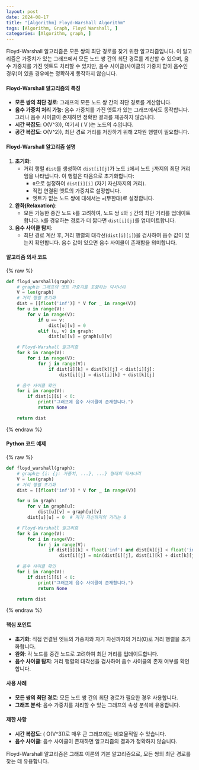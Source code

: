 ```yaml
---
layout: post
date: 2024-08-17
title: "[Algorithm] Floyd-Warshall Algorithm"
tags: [Algorithm, Graph, Floyd Warshall, ]
categories: [Algorithm, graph, ]
---
```



Floyd-Warshall 알고리즘은 모든 쌍의 최단 경로를 찾기 위한 알고리즘입니다. 이 알고리즘은 가중치가 있는 그래프에서 모든 노드 쌍 간의 최단 경로를 계산할 수 있으며, 음수 가중치를 가진 엣트도 처리할 수 있지만, 음수 사이클(사이클의 가중치 합이 음수인 경우)이 있을 경우에는 정확하게 동작하지 않습니다.


#### Floyd-Warshall 알고리즘의 특징

- **모든 쌍의 최단 경로**: 그래프의 모든 노드 쌍 간의 최단 경로를 계산합니다.
- **음수 가중치 처리 가능**: 음수 가중치를 가진 엣트가 있는 그래프에서도 동작합니다. 그러나 음수 사이클이 존재하면 정확한 결과를 제공하지 않습니다.
- **시간 복잡도**:  O(V^3)), 여기서 ( V )는 노드의 수입니다.
- **공간 복잡도**:  O(V^2)), 최단 경로 거리를 저장하기 위해 2차원 행렬이 필요합니다.

#### Floyd-Warshall 알고리즘 설명

1. **초기화**:
	- 거리 행렬 `dist`를 생성하여 `dist[i][j]`가 노드 `i`에서 노드 `j`까지의 최단 거리임을 나타냅니다. 이 행렬은 다음으로 초기화합니다:
		- `0`으로 설정하여 `dist[i][i]` (자기 자신까지의 거리).
		- 직접 연결된 엣트의 가중치로 설정합니다.
		- 엣트가 없는 노드 쌍에 대해서는 `∞`(무한대)로 설정합니다.
2. **완화(Relaxation)**:
	- 모든 가능한 중간 노드 `k`를 고려하여, 노드 쌍 `i`와 `j` 간의 최단 거리를 업데이트합니다. `k`를 경유하는 경로가 더 짧다면 `dist[i][j]`를 업데이트합니다.
3. **음수 사이클 탐지**:
	- 최단 경로 계산 후, 거리 행렬의 대각선(`dist[i][i]`)을 검사하여 음수 값이 있는지 확인합니다. 음수 값이 있으면 음수 사이클이 존재함을 의미합니다.

#### 알고리즘 의사 코드



{% raw %}
```python
def floyd_warshall(graph):
    # graph는 그래프의 엣트 가중치를 포함하는 딕셔너리
    V = len(graph)
    # 거리 행렬 초기화
    dist = [[float('inf')] * V for _ in range(V)]
    for u in range(V):
        for v in range(V):
            if u == v:
                dist[u][v] = 0
            elif (u, v) in graph:
                dist[u][v] = graph[u][v]

    # Floyd-Warshall 알고리즘
    for k in range(V):
        for i in range(V):
            for j in range(V):
                if dist[i][k] + dist[k][j] < dist[i][j]:
                    dist[i][j] = dist[i][k] + dist[k][j]

    # 음수 사이클 확인
    for i in range(V):
        if dist[i][i] < 0:
            print("그래프에 음수 사이클이 존재합니다.")
            return None

    return dist
```
{% endraw %}



#### Python 코드 예제



{% raw %}
```python
def floyd_warshall(graph):
    # graph는 {i: {j: 가중치, ...}, ...} 형태의 딕셔너리
    V = len(graph)
    # 거리 행렬 초기화
    dist = [[float('inf')] * V for _ in range(V)]

    for u in graph:
        for v in graph[u]:
            dist[u][v] = graph[u][v]
        dist[u][u] = 0  # 자기 자신까지의 거리는 0

    # Floyd-Warshall 알고리즘
    for k in range(V):
        for i in range(V):
            for j in range(V):
                if dist[i][k] < float('inf') and dist[k][j] < float('inf'):
                    dist[i][j] = min(dist[i][j], dist[i][k] + dist[k][j])

    # 음수 사이클 확인
    for i in range(V):
        if dist[i][i] < 0:
            print("그래프에 음수 사이클이 존재합니다.")
            return None

    return dist
```
{% endraw %}



#### 핵심 포인트

- **초기화**: 직접 연결된 엣트의 가중치와 자기 자신까지의 거리(0)로 거리 행렬을 초기화합니다.
- **완화**: 각 노드를 중간 노드로 고려하여 최단 거리를 업데이트합니다.
- **음수 사이클 탐지**: 거리 행렬의 대각선을 검사하여 음수 사이클의 존재 여부를 확인합니다.

#### 사용 사례

- **모든 쌍의 최단 경로**: 모든 노드 쌍 간의 최단 경로가 필요한 경우 사용합니다.
- **그래프 분석**: 음수 가중치를 처리할 수 있는 그래프의 속성 분석에 유용합니다.

#### 제한 사항

- **시간 복잡도**: ( O(V^3))로 매우 큰 그래프에는 비효율적일 수 있습니다.
- **음수 사이클**: 음수 사이클이 존재하면 알고리즘의 결과가 정확하지 않습니다.

Floyd-Warshall 알고리즘은 그래프 이론의 기본 알고리즘으로, 모든 쌍의 최단 경로를 찾는 데 유용합니다.

